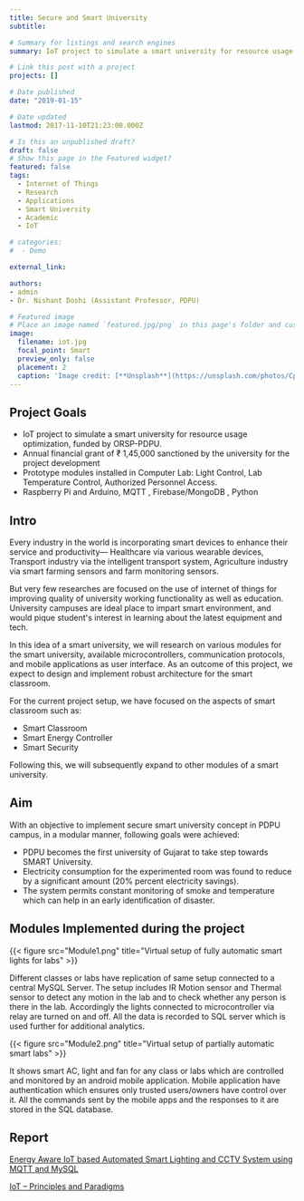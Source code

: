 ```yaml
---
title: Secure and Smart University
subtitle: 

# Summary for listings and search engines
summary: IoT project to simulate a smart university for resource usage optimization with prototype deployed modules installed in Computer Lab.

# Link this post with a project
projects: []

# Date published
date: "2019-01-15"

# Date updated
lastmod: 2017-11-10T21:23:00.000Z

# Is this an unpublished draft?
draft: false
# Show this page in the Featured widget?
featured: false
tags:
  - Internet of Things
  - Research
  - Applications
  - Smart University
  - Academic
  - IoT

# categories:
#  - Demo

external_link: 

authors:
- admin
- Dr. Nishant Doshi (Assistant Professor, PDPU)

# Featured image
# Place an image named `featured.jpg/png` in this page's folder and customize its options here.
image:
  filename: iot.jpg
  focal_point: Smart
  preview_only: false
  placement: 2
  caption: 'Image credit: [**Unsplash**](https://unsplash.com/photos/CpkOjOcXdUY)'
---
```


## Project Goals

- IoT project to simulate a smart university for resource usage optimization, funded by ORSP-PDPU.
- Annual financial grant of ₹ 1,45,000 sanctioned by the university for the project development
- Prototype modules installed in Computer Lab: Light Control, Lab Temperature Control, Authorized Personnel Access.
- Raspberry Pi and Arduino, MQTT , Firebase/MongoDB , Python

## Intro

Every industry in the world is incorporating smart devices to enhance their service and productivity— Healthcare via various wearable devices, Transport industry via the intelligent transport system, Agriculture industry via smart farming sensors and farm monitoring sensors.

But very few researches are focused on the use of internet of things for improving quality of university working functionality as well as education. University campuses are ideal place to impart smart environment, and would pique student's interest in learning about the latest equipment and tech.

In this idea of a smart university, we will research on various modules for the smart university, available microcontrollers, communication protocols, and mobile applications as user interface. As an outcome of this project, we expect to design and implement robust architecture for the smart classroom.

For the current project setup, we have focused on the aspects of smart classroom such as:

- Smart Classroom
- Smart Energy Controller
- Smart Security

Following this, we will subsequently expand to other modules of a smart university.


## Aim

With an objective to implement secure smart university concept in PDPU campus, in a modular manner, following goals were achieved:

- PDPU becomes the first university of Gujarat to take step towards SMART University.
- Electricity consumption for the experimented room was found to reduce by a significant amount (20% percent electricity savings).
- The system permits constant monitoring of smoke and temperature which can help in an early identification of disaster.


## Modules Implemented during the project

{{< figure src="Module1.png" title="Virtual setup of fully automatic smart lights for labs" >}}

Different classes or labs have replication of same setup connected to a central MySQL Server. The setup includes IR Motion sensor and Thermal sensor to detect any motion in the lab and to check whether any person is there in the lab. Accordingly the lights connected to microcontroller via relay are turned on and off. All the data is recorded to SQL server which is used further for additional analytics.

{{< figure src="Module2.png" title="Virtual setup of partially automatic smart labs" >}}

It shows smart AC, light and fan for any class or labs which are controlled and monitored by an android mobile application. Mobile application have authentication which ensures only trusted users/owners have control over it. All the commands sent by the mobile apps and the responses to it are stored in the SQL database.


## Report

[Energy Aware IoT based Automated Smart Lighting and CCTV System using MQTT and MySQL](https://drive.google.com/file/d/1eYKJPjkcWY9G9gl6tPw9Nrq2l8Xxx5Mw/view?usp=sharing)

[IoT – Principles and Paradigms](http://www.warse.org/IJATCSE/static/pdf/file/ijatcse24816sl2019.pdf)
